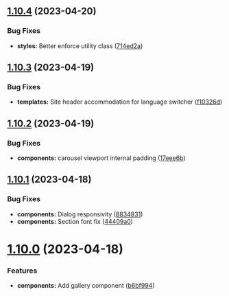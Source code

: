 ## [1.10.4](https://github.com/jacecotton/tcds/compare/v1.10.3...v1.10.4) (2023-04-20)


### Bug Fixes

* **styles:** Better enforce utility class ([714ed2a](https://github.com/jacecotton/tcds/commit/714ed2aa09fb769f11850a417217e13cc6a28183))



## [1.10.3](https://github.com/jacecotton/tcds/compare/v1.10.2...v1.10.3) (2023-04-19)


### Bug Fixes

* **templates:** Site header accommodation for language switcher ([f10326d](https://github.com/jacecotton/tcds/commit/f10326db236102e3b555b3c3a963c8238cc517d1))



## [1.10.2](https://github.com/jacecotton/tcds/compare/v1.10.1...v1.10.2) (2023-04-19)


### Bug Fixes

* **components:** carousel viewport internal padding ([17eee6b](https://github.com/jacecotton/tcds/commit/17eee6be7519c003d0ea5f682ec130de318ce715))



## [1.10.1](https://github.com/jacecotton/tcds/compare/v1.10.0...v1.10.1) (2023-04-18)


### Bug Fixes

* **components:** Dialog responsivity ([8834831](https://github.com/jacecotton/tcds/commit/8834831a4039cbf2ccb93dca5312d3bc2e58f8ac))
* **components:** Section font fix ([44409a0](https://github.com/jacecotton/tcds/commit/44409a049e561f003ced2287ab647ced62e17ba6))



# [1.10.0](https://github.com/jacecotton/tcds/compare/v1.9.23...v1.10.0) (2023-04-18)


### Features

* **components:** Add gallery component ([b6bf994](https://github.com/jacecotton/tcds/commit/b6bf994b2ad1c61a6e8f2a8b83a3e862883f1fd8))



